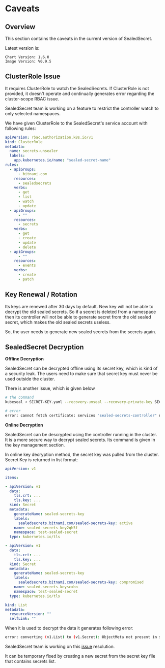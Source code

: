# Caveats

## Overview

This section contains the caveats in the current version of SealedSecret.

Latest version is:

```
Chart Version: 1.6.0
Image Version: V0.9.5
```

## ClusterRole Issue

It requires ClusterRole to watch the SealedSecrets. If ClusterRole is not provided, it doesn't operate and continually generates error regarding the cluster-scope RBAC issue.

SealedSecret team is working on a feature to restrict the controller watch to only selected namespaces.

We have given ClusterRole to the SealedSecret's service account with following rules:

```yaml
apiVersion: rbac.authorization.k8s.io/v1
kind: ClusterRole
metadata:
  name: secrets-unsealer
  labels:
    app.kubernetes.io/name: "sealed-secret-name"
rules:
  - apiGroups:
      - bitnami.com
    resources:
      - sealedsecrets
    verbs:
      - get
      - list
      - watch
      - update
  - apiGroups:
      - ""
    resources:
      - secrets
    verbs:
      - get
      - create
      - update
      - delete
  - apiGroups:
      - ""
    resources:
      - events
    verbs:
      - create
      - patch
```

## Key Renewal / Rotation

Its keys are renewed after 30 days by default. New key will not be able to decrypt the old sealed secrets. So if a secret is deleted from a namespace then its controller will not be able to generate secret from the old sealed secret, which makes the old sealed secrets useless.

So, the user needs to generate new sealed secrets from the secrets again.

## SealedSecret Decryption

**Offline Decryption**

SealedSecret can be decrypted offline using its secret key, which is kind of a security leak. The users need to make sure that secret key must never be used outside the cluster.

There is another issue, which is given below

```bash
# the command
kubeseal < SECRET-KEY.yaml --recovery-unseal --recovery-private-key SECRET-KEY.yaml
```

```bash
# error
error: cannot fetch certificate: services "sealed-secrets-controller" not found
```

**Online Decryption**

SealedSecret can be descrypted using the controller running in the cluster. It is a more secure way to decrypt sealed secrets. Its command is given in the key management section.

In online key decryption method, the secret key was pulled from the cluster. Secret Key is returned in list format:

```yaml
apiVersion: v1

items:

- apiVersion: v1
  data:
    tls.crt: ...
    tls.key: ...
  kind: Secret
  metadata:
    generateName: sealed-secrets-key
    labels:
      sealedsecrets.bitnami.com/sealed-secrets-key: active
    name: sealed-secrets-key2qh5f
    namespace: test-sealed-secret
  type: kubernetes.io/tls

- apiVersion: v1
  data:
    tls.crt: ...
    tls.key: ...
  kind: Secret
  metadata:
    generateName: sealed-secrets-key
    labels:
      sealedsecrets.bitnami.com/sealed-secrets-key: compromised
    name: sealed-secrets-keyscxhn
    namespace: test-sealed-secret
  type: kubernetes.io/tls

kind: List
metadata:
  resourceVersion: ""
  selfLink: ""
```

When it is used to decrypt the data it generates following error:

```bash
error: converting (v1.List) to (v1.Secret): ObjectMeta not present in src
```

SealedSecret team is working on this [issue](https://github.com/bitnami-labs/sealed-secrets/issues/319) resolution.

It can be temporary fixed by creating a new secret from the secret key file that contains secrets list.